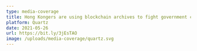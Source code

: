 ```yaml
---
type: media-coverage
title: Hong Kongers are using blockchain archives to fight government censorship
platform: Quartz
date: 2021-05-26
url: https://bit.ly/3jEsTAO
image: /uploads/media-coverage/quartz.svg
---
```

